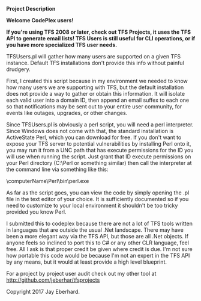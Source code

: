 **Project Description**

**Welcome CodePlex users!**

**If you're using TFS 2008 or later, check out TFS Projects, it uses the TFS API to generate email lists!  TFS Users is still useful for CLI operations, or if you have more specialized TFS user needs.**

TFSUsers.pl will gather how many users are supported on a given TFS instance. Default TFS installations don't provide this info without painful drudgery.

First, I created this script because in my environment we needed to know how
many users we are supporting with TFS, but the default installation does
not provide a way to gather or obtain this information.  It will isolate each
valid user into a domain ID, then append an email suffex to each one so that
notifications may be sent out to your entire user community, for events like
outages, upgrades, or other changes.

Since TFSUsers.pl is obviously a perl script, you will need a perl
interpreter.  Since Windows does not come with that, the standard installation
is ActiveState Perl, which you can download for free.  If
you don't want to expose your TFS server to potential vulnerabilities by
installing Perl onto it, you may run it from a UNC path that has execute
permissions for the ID you will use when running the script.  Just grant that
ID execute permissions on your Perl directory (C:\Perl or something similar) 
then call the interpreter at the command line via something like this:

\\computerName\Perl\bin\perl.exe

As far as the script goes, you can view the code by simply opening the .pl
file in the text editor of your choice.  It is sufficiently documented so 
if you need to customize to your local environment it shouldn't be too tricky
provided you know Perl.

I submitted this to codeplex because there are not a lot of TFS tools written
in languages that are outside the usual .Net landscape.  There may have been a
more elegant way via the TFS API, but those are all .Net objects.  If anyone 
feels so inclined to port this to C# or any other CLR language, feel free.  All
I ask is that proper credit be given where credit is due.  I'm not sure how
portable this code would be because I'm not an expert in the TFS API by any
means, but it would at least provide a high level blueprint.

For a project by project user audit check out my other tool at http://github.com/jeberhar/tfsprojects

Copyright 2017 Jay Eberhard.
